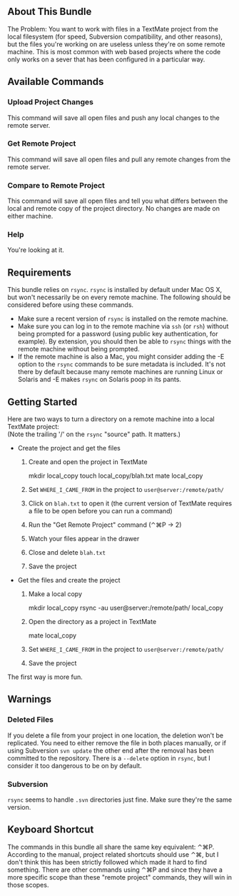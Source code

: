 ## About This Bundle

The Problem: You want to work with files in a TextMate project from the local filesystem (for speed, Subversion compatibility, and other reasons), but the files you're working on are useless unless they're on some remote machine. This is most common with web based projects where the code only works on a sever that has been configured in a particular way.

## Available Commands

### Upload Project Changes

This command will save all open files and push any local changes to the remote server.

### Get Remote Project

This command will save all open files and pull any remote changes from the remote server.

### Compare to Remote Project

This command will save all open files and tell you what differs between the local and remote copy of the project directory. No changes are made on either machine.

### Help

You're looking at it.

## Requirements

This bundle relies on `rsync`. `rsync` is installed by default under Mac OS X, but won't necessarily be on every remote machine. The following should be considered before using these commands.

  * Make sure a recent version of `rsync` is installed on the remote machine.
  * Make sure you can log in to the remote machine via `ssh` (or `rsh`) without being prompted for a password (using public key authentication, for example). By extension, you should then be able to `rsync` things with the remote machine without being prompted.
  * If the remote machine is also a Mac, you might consider adding the -E option to the `rsync` commands to be sure metadata is included. It's not there by default because many remote machines are running Linux or Solaris and -E makes `rsync` on Solaris poop in its pants.

## Getting Started

Here are two ways to turn a directory on a remote machine into a local TextMate project:  
(Note the trailing '/' on the `rsync` "source" path. It matters.)

  * Create the project and get the files

      1. Create and open the project in TextMate

            mkdir local_copy
            touch local_copy/blah.txt
            mate local_copy

      2. Set `WHERE_I_CAME_FROM` in the project to `user@server:/remote/path/`
      3. Click on `blah.txt` to open it (the current version of TextMate requires a file to be open before you can run a command)
      4. Run the "Get Remote Project" command (⌃⌘P → 2)
      5. Watch your files appear in the drawer
      6. Close and delete `blah.txt`
      7. Save the project

  * Get the files and create the project

      1. Make a local copy

            mkdir local_copy
            rsync -au user@server:/remote/path/ local_copy

      2. Open the directory as a project in TextMate

            mate local_copy

      3. Set `WHERE_I_CAME_FROM` in the project to `user@server:/remote/path/`
      4. Save the project

The first way is more fun.

## Warnings

### Deleted Files

If you delete a file from your project in one location, the deletion won't be replicated. You need to either remove the file in both places manually, or if using Subversion `svn update` the other end after the removal has been committed to the repository. There is a `--delete` option in `rsync`, but I consider it too dangerous to be on by default.

### Subversion

`rsync` seems to handle `.svn` directories just fine. Make sure they're the same version.

## Keyboard Shortcut

The commands in this bundle all share the same key equivalent: ⌃⌘P. According to the manual, project related shortcuts should use ⌃⌘, but I don't think this has been strictly followed which made it hard to find something. There are other commands using ⌃⌘P and since they have a more specific scope than these "remote project" commands, they will win in those scopes.
